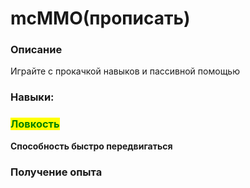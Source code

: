 # mcMMO(прописать)

### Описание

Играйте с прокачкой навыков и пассивной помощью

### Навыки: <a href="#acrobatics" id="acrobatics"></a>

### <mark style="color:green;">Ловкость</mark> <a href="#acrobatics" id="acrobatics"></a>

**Способность быстро передвигаться**

### Получение опыта <a href="#experience-gain" id="experience-gain"></a>

